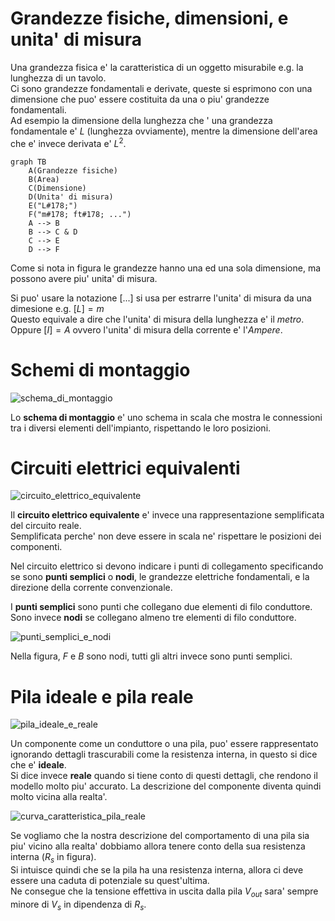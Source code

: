 # Grandezze fisiche, dimensioni, e unita' di misura

Una grandezza fisica e' la caratteristica di un oggetto misurabile e.g. la lunghezza di un tavolo.  
Ci sono grandezze fondamentali e derivate, queste si esprimono con una dimensione che puo' essere costituita da una o piu' grandezze fondamentali.  
Ad esempio la dimensione della lunghezza che ' una grandezza fondamentale e' $L$ (lunghezza ovviamente), mentre la dimensione dell'area che e' invece derivata e' $L^2$.

```mermaid
graph TB
    A(Grandezze fisiche)
    B(Area)
    C(Dimensione)
    D(Unita' di misura)
    E("L#178;")
    F("m#178; ft#178; ...")
    A --> B
    B --> C & D
    C --> E
    D --> F
```  

Come si nota in figura le grandezze hanno una ed una sola dimensione, ma possono avere piu' unita' di misura. 

Si puo' usare la notazione $[...]$ si usa per estrarre l'unita' di misura da una dimesione e.g. $[L] = m$  
Questo equivale a dire che l'unita' di misura della lunghezza e' il *metro*.  
Oppure $[I] = A$ ovvero l'unita' di misura della corrente e' l'*Ampere*.  

# Schemi di montaggio

![schema_di_montaggio](https://user-images.githubusercontent.com/7195133/200169419-25479ceb-4a30-4929-b3e5-730c5deabdf6.jpg)  

Lo **schema di montaggio** e' uno schema in scala che mostra le connessioni tra i diversi elementi dell'impianto, rispettando le loro posizioni.  

# Circuiti elettrici equivalenti

![circuito_elettrico_equivalente](https://user-images.githubusercontent.com/7195133/200169389-38e37b79-fef2-49db-a460-b70fbf638bb5.jpg)  

Il **circuito elettrico equivalente** e' invece una rappresentazione semplificata del circuito reale.  
Semplificata perche' non deve essere in scala ne' rispettare le posizioni dei componenti.  

Nel circuito elettrico si devono indicare i punti di collegamento specificando se sono **punti semplici** o **nodi**, le grandezze elettriche fondamentali, e la direzione della corrente convenzionale.  

I **punti semplici** sono punti che collegano due elementi di filo conduttore.  
Sono invece **nodi** se collegano almeno tre elementi di filo conduttore.  

![punti_semplici_e_nodi](https://user-images.githubusercontent.com/7195133/200169440-97d21753-8ade-43dc-bf3a-2d67ef5292c6.jpg)   

Nella figura, $F$ e $B$ sono nodi, tutti gli altri invece sono punti semplici.  


# Pila ideale e pila reale  

![pila_ideale_e_reale](https://user-images.githubusercontent.com/7195133/200162627-463aa5d4-3ac2-4490-aced-19e8c0946431.jpg)  

Un componente come un conduttore o una pila, puo' essere rappresentato ignorando dettagli trascurabili come la resistenza interna, in questo si dice che e' **ideale**.  
Si dice invece **reale** quando si tiene conto di questi dettagli, che rendono il modello molto piu' accurato. La descrizione del componente diventa quindi molto vicina alla realta'.  

![curva_caratteristica_pila_reale](https://user-images.githubusercontent.com/7195133/200162981-7523217c-7523-4ae4-b9f7-9c3f90d945fa.jpg) 

Se vogliamo che la nostra descrizione del comportamento di una pila sia piu' vicino alla realta' dobbiamo allora tenere conto della sua resistenza interna ($R_s$ in figura).  
Si intuisce quindi che se la pila ha una resistenza interna, allora ci deve essere una caduta di potenziale su quest'ultima.  
Ne consegue che la tensione effettiva in uscita dalla pila $V_{out}$ sara' sempre minore di $V_s$ in dipendenza di $R_s$.  

